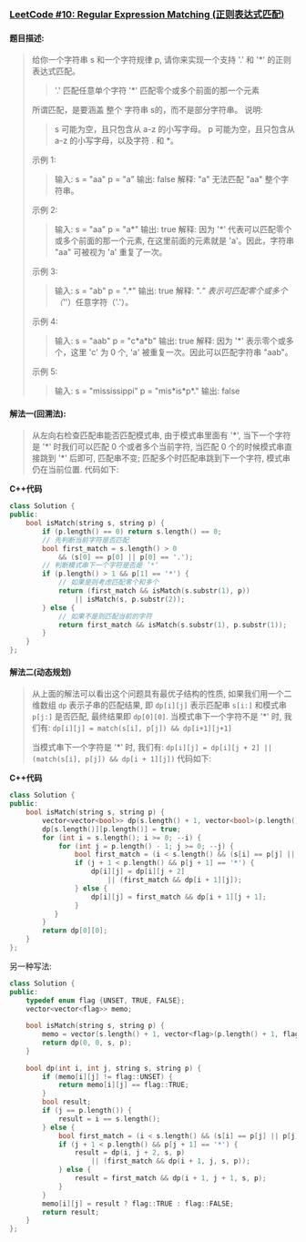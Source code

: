 ### [LeetCode #10: Regular Expression Matching (正则表达式匹配)](https://leetcode.com/problems/regular-expression-matching/)
#### 题目描述:
> 给你一个字符串 s 和一个字符规律 p, 请你来实现一个支持 '.' 和 '\*' 的正则表达式匹配。
> 
>> '.' 匹配任意单个字符
>> '\*' 匹配零个或多个前面的那一个元素
>
> 所谓匹配，是要涵盖 整个 字符串 s的，而不是部分字符串。
> 说明:
>> s 可能为空，且只包含从 a-z 的小写字母。
>> p 可能为空，且只包含从 a-z 的小写字母，以及字符 . 和 \*。
> 
> 示例 1:
>> 输入:
>> s = "aa"
>> p = "a"
>> 输出: false
>> 解释: "a" 无法匹配 "aa" 整个字符串。
>
>示例 2:
>> 输入:
>> s = "aa"
>> p = "a*"
>> 输出: true
>> 解释: 因为 '\*' 代表可以匹配零个或多个前面的那一个元素, 在这里前面的元素就是 'a'。因此，字符串 "aa" 可被视为 'a' 重复了一次。
>
>示例 3:
>> 输入:
>> s = "ab"
>> p = ".\*"
>> 输出: true
>> 解释: ".*" 表示可匹配零个或多个（'*'）任意字符（'.'）。
>
>示例 4:
>> 输入:
>> s = "aab"
>> p = "c\*a\*b"
>> 输出: true
>>解释: 因为 '\*' 表示零个或多个，这里 'c' 为 0 个, 'a' 被重复一次。因此可以匹配字符串 "aab"。
>
>示例 5:
>> 输入:
>> s = "mississippi"
>> p = "mis\*is\*p\*."
>> 输出: false

#### 解法一(回溯法):
> 从左向右检查匹配串能否匹配模式串, 由于模式串里面有 '\*', 当下一个字符是 '\*' 时我们可以匹配 0 个或者多个当前字符, 当匹配 0 个的时候模式串直接跳到 '\*' 后即可, 匹配串不变; 匹配多个时匹配串跳到下一个字符, 模式串仍在当前位置. 代码如下:

**C++代码**
```c++
class Solution {
public:
    bool isMatch(string s, string p) {
        if (p.length() == 0) return s.length() == 0;
        // 先判断当前字符是否匹配
        bool first_match = s.length() > 0 
            && (s[0] == p[0] || p[0] == '.');
        // 判断模式串下一个字符是否是 ’*‘
        if (p.length() > 1 && p[1] == '*') {
            // 如果是则考虑匹配零个和多个
            return (first_match && isMatch(s.substr(1), p))
                || isMatch(s, p.substr(2));
        } else {
            // 如果不是则匹配当前的字符
            return first_match && isMatch(s.substr(1), p.substr(1));
        }
    }
};
```

#### 解法二(动态规划)
> 从上面的解法可以看出这个问题具有最优子结构的性质, 如果我们用一个二维数组 ```dp``` 表示子串的匹配结果, 即 ```dp[i][j]``` 表示匹配串 ```s[i:]``` 和模式串 ```p[j:]``` 是否匹配, 最终结果即 ```dp[0][0]```.
> 当模式串下一个字符不是 '\*' 时, 我们有:
> ```dp[i][j] = match(s[i], p[j]) && dp[i+1][j+1]```
> 
> 当模式串下一个字符是 '\*' 时, 我们有:
> ```dp[i][j] = dp[i][j + 2] || (match(s[i], p[j]) && dp[i + 1][j])```
> 代码如下:

**C++代码**
```c++
class Solution {
public:
    bool isMatch(string s, string p) {
        vector<vector<bool>> dp(s.length() + 1, vector<bool>(p.length() + 1));
        dp[s.length()][p.length()] = true;
        for (int i = s.length(); i >= 0; --i) {
            for (int j = p.length() - 1; j >= 0; --j) {
                bool first_match = (i < s.length() && (s[i] == p[j] || p[j] == '.'));
                if (j + 1 < p.length() && p[j + 1] == '*') {
                    dp[i][j] = dp[i][j + 2]
                        || (first_match && dp[i + 1][j]);
                } else {
                    dp[i][j] = first_match && dp[i + 1][j + 1];
                }
           }
        }
        return dp[0][0];
    }
};
```
另一种写法:
```c++
class Solution {
public:
    typedef enum flag {UNSET, TRUE, FALSE};
    vector<vector<flag>> memo;
    
    bool isMatch(string s, string p) {
        memo = vector(s.length() + 1, vector<flag>(p.length() + 1, flag::UNSET));
        return dp(0, 0, s, p);
    }
    
    bool dp(int i, int j, string s, string p) {
        if (memo[i][j] != flag::UNSET) {
            return memo[i][j] == flag::TRUE;
        }
        bool result;
        if (j == p.length()) {
            result = i == s.length();
        } else {
            bool first_match = (i < s.length() && (s[i] == p[j] || p[j] == '.'));
            if (j + 1 < p.length() && p[j + 1] == '*') {
                result = dp(i, j + 2, s, p)
                    || (first_match && dp(i + 1, j, s, p));
            } else {
                result = first_match && dp(i + 1, j + 1, s, p);
            } 
        }
        memo[i][j] = result ? flag::TRUE : flag::FALSE;
        return result;
    }
};
```
